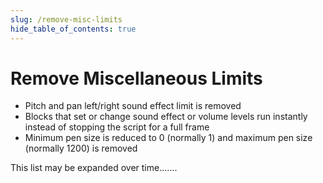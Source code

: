 ```yaml
---
slug: /remove-misc-limits
hide_table_of_contents: true
---
```


# Remove Miscellaneous Limits
 - Pitch and pan left/right sound effect limit is removed
 - Blocks that set or change sound effect or volume levels run instantly instead of stopping the script for a full frame
 - Minimum pen size is reduced to 0 (normally 1) and maximum pen size (normally 1200) is removed
 
This list may be expanded over time.......
